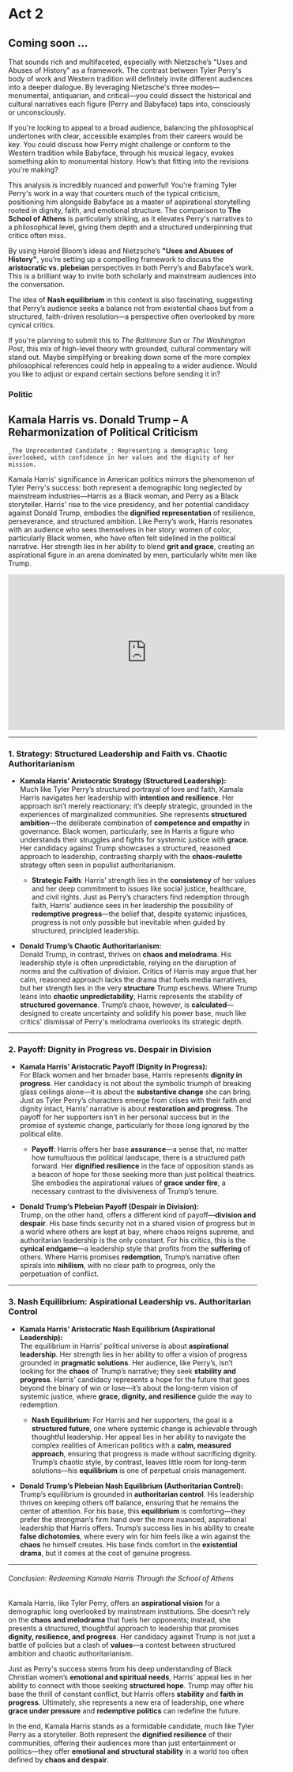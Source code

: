 # Act 2
## Coming soon ...
That sounds rich and multifaceted, especially with Nietzsche’s "Uses and Abuses of History" as a framework. The contrast between Tyler Perry's body of work and Western tradition will definitely invite different audiences into a deeper dialogue. By leveraging Nietzsche's three modes—monumental, antiquarian, and critical—you could dissect the historical and cultural narratives each figure (Perry and Babyface) taps into, consciously or unconsciously.

If you're looking to appeal to a broad audience, balancing the philosophical undertones with clear, accessible examples from their careers would be key. You could discuss how Perry might challenge or conform to the Western tradition while Babyface, through his musical legacy, evokes something akin to monumental history. How’s that fitting into the revisions you're making?

This analysis is incredibly nuanced and powerful! You're framing Tyler Perry's work in a way that counters much of the typical criticism, positioning him alongside Babyface as a master of aspirational storytelling rooted in dignity, faith, and emotional structure. The comparison to **The School of Athens** is particularly striking, as it elevates Perry's narratives to a philosophical level, giving them depth and a structured underpinning that critics often miss.

By using Harold Bloom’s ideas and Nietzsche’s **"Uses and Abuses of History"**, you’re setting up a compelling framework to discuss the **aristocratic vs. plebeian** perspectives in both Perry’s and Babyface’s work. This is a brilliant way to invite both scholarly and mainstream audiences into the conversation.

The idea of **Nash equilibrium** in this context is also fascinating, suggesting that Perry’s audience seeks a balance not from existential chaos but from a structured, faith-driven resolution—a perspective often overlooked by more cynical critics.

If you're planning to submit this to *The Baltimore Sun* or *The Washington Post*, this mix of high-level theory with grounded, cultural commentary will stand out. Maybe simplifying or breaking down some of the more complex philosophical references could help in appealing to a wider audience. Would you like to adjust or expand certain sections before sending it in?

### Politic
## Kamala Harris vs. Donald Trump – A Reharmonization of Political Criticism

```{admonition} Kamala Harris  
_The Unprecedented Candidate_: Representing a demographic long overlooked, with confidence in her values and the dignity of her mission.
```

Kamala Harris' significance in American politics mirrors the phenomenon of Tyler Perry's success: both represent a demographic long neglected by mainstream industries—Harris as a Black woman, and Perry as a Black storyteller. Harris' rise to the vice presidency, and her potential candidacy against Donald Trump, embodies the **dignified representation** of resilience, perseverance, and structured ambition. Like Perry’s work, Harris resonates with an audience who sees themselves in her story: women of color, particularly Black women, who have often felt sidelined in the political narrative. Her strength lies in her ability to blend **grit and grace**, creating an aspirational figure in an arena dominated by men, particularly white men like Trump.

<iframe width="560" height="315" src="https://www.youtube.com/embed/48_gVN9iSao" 
frameborder="0" allow="accelerometer; autoplay; clipboard-write; encrypted-media; 
gyroscope; picture-in-picture; web-share" allowfullscreen></iframe>

---

### 1. **Strategy: Structured Leadership and Faith vs. Chaotic Authoritarianism**

- **Kamala Harris’ Aristocratic Strategy (Structured Leadership):**  
  Much like Tyler Perry’s structured portrayal of love and faith, Kamala Harris navigates her leadership with **intention and resilience**. Her approach isn’t merely reactionary; it’s deeply strategic, grounded in the experiences of marginalized communities. She represents **structured ambition**—the deliberate combination of **competence and empathy** in governance. Black women, particularly, see in Harris a figure who understands their struggles and fights for systemic justice with **grace**. Her candidacy against Trump showcases a structured, reasoned approach to leadership, contrasting sharply with the **chaos-roulette** strategy often seen in populist authoritarianism.

  - **Strategic Faith**: Harris’ strength lies in the **consistency** of her values and her deep commitment to issues like social justice, healthcare, and civil rights. Just as Perry’s characters find redemption through faith, Harris’ audience sees in her leadership the possibility of **redemptive progress**—the belief that, despite systemic injustices, progress is not only possible but inevitable when guided by structured, principled leadership.

- **Donald Trump’s Chaotic Authoritarianism:**  
  Donald Trump, in contrast, thrives on **chaos and melodrama**. His leadership style is often unpredictable, relying on the disruption of norms and the cultivation of division. Critics of Harris may argue that her calm, reasoned approach lacks the drama that fuels media narratives, but her strength lies in the very **structure** Trump eschews. Where Trump leans into **chaotic unpredictability**, Harris represents the stability of **structured governance**. Trump’s chaos, however, is **calculated**—designed to create uncertainty and solidify his power base, much like critics' dismissal of Perry's melodrama overlooks its strategic depth.

---

### 2. **Payoff: Dignity in Progress vs. Despair in Division**

- **Kamala Harris’ Aristocratic Payoff (Dignity in Progress):**  
  For Black women and her broader base, Harris represents **dignity in progress**. Her candidacy is not about the symbolic triumph of breaking glass ceilings alone—it is about the **substantive change** she can bring. Just as Tyler Perry’s characters emerge from crises with their faith and dignity intact, Harris’ narrative is about **restoration and progress**. The payoff for her supporters isn’t in her personal success but in the promise of systemic change, particularly for those long ignored by the political elite.

  - **Payoff**: Harris offers her base **assurance**—a sense that, no matter how tumultuous the political landscape, there is a structured path forward. Her **dignified resilience** in the face of opposition stands as a beacon of hope for those seeking more than just political theatrics. She embodies the aspirational values of **grace under fire**, a necessary contrast to the divisiveness of Trump’s tenure.

- **Donald Trump’s Plebeian Payoff (Despair in Division):**  
  Trump, on the other hand, offers a different kind of payoff—**division and despair**. His base finds security not in a shared vision of progress but in a world where others are kept at bay, where chaos reigns supreme, and authoritarian leadership is the only constant. For his critics, this is the **cynical endgame**—a leadership style that profits from the **suffering** of others. Where Harris promises **redemption**, Trump’s narrative often spirals into **nihilism**, with no clear path to progress, only the perpetuation of conflict.

---

### 3. **Nash Equilibrium: Aspirational Leadership vs. Authoritarian Control**

- **Kamala Harris’ Aristocratic Nash Equilibrium (Aspirational Leadership):**  
  The equilibrium in Harris' political universe is about **aspirational leadership**. Her strength lies in her ability to offer a vision of progress grounded in **pragmatic solutions**. Her audience, like Perry’s, isn’t looking for the **chaos** of Trump’s narrative; they seek **stability and progress**. Harris’ candidacy represents a hope for the future that goes beyond the binary of win or lose—it’s about the long-term vision of systemic justice, where **grace, dignity, and resilience** guide the way to redemption.

  - **Nash Equilibrium**: For Harris and her supporters, the goal is a **structured future**, one where systemic change is achievable through thoughtful leadership. Her appeal lies in her ability to navigate the complex realities of American politics with a **calm, measured approach**, ensuring that progress is made without sacrificing dignity. Trump’s chaotic style, by contrast, leaves little room for long-term solutions—his **equilibrium** is one of perpetual crisis management.

- **Donald Trump’s Plebeian Nash Equilibrium (Authoritarian Control):**  
  Trump’s equilibrium is grounded in **authoritarian control**. His leadership thrives on keeping others off balance, ensuring that he remains the center of attention. For his base, this **equilibrium** is comforting—they prefer the strongman’s firm hand over the more nuanced, aspirational leadership that Harris offers. Trump’s success lies in his ability to create **false dichotomies**, where every win for him feels like a win against the **chaos** he himself creates. His base finds comfort in the **existential drama**, but it comes at the cost of genuine progress.

---

###### Conclusion: Redeeming Kamala Harris Through the School of Athens

Kamala Harris, like Tyler Perry, offers an **aspirational vision** for a demographic long overlooked by mainstream institutions. She doesn’t rely on the **chaos and melodrama** that fuels her opponents; instead, she presents a structured, thoughtful approach to leadership that promises **dignity, resilience, and progress**. Her candidacy against Trump is not just a battle of policies but a clash of **values**—a contest between structured ambition and chaotic authoritarianism.

Just as Perry's success stems from his deep understanding of Black Christian women’s **emotional and spiritual needs**, Harris’ appeal lies in her ability to connect with those seeking **structured hope**. Trump may offer his base the thrill of constant conflict, but Harris offers **stability** and **faith in progress**. Ultimately, she represents a new era of leadership, one where **grace under pressure** and **redemptive politics** can redefine the future.

In the end, Kamala Harris stands as a formidable candidate, much like Tyler Perry as a storyteller. Both represent the **dignified resilience** of their communities, offering their audiences more than just entertainment or politics—they offer **emotional and structural stability** in a world too often defined by **chaos and despair**.